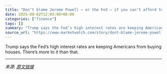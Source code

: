 ```yaml
---
title: "Don’t blame Jerome Powell — or the Fed — if you can’t afford to buy a house right now"
date: 2025-08-02T12:03:00+08:00
categories: ["finance"]
tags: []
summary: "Trump says the Fed’s high interest rates are keeping Americans from buying houses. There’s more to it than that."
source_url: "https://www.marketwatch.com/story/dont-blame-jerome-powell-or-the-fed-if-you-cant-afford-to-buy-a-house-right-now-92b04c0f?mod=mw_rss_topstories"
---
```


Trump says the Fed’s high interest rates are keeping Americans from buying houses. There’s more to it than that.

---

*来源: [原文链接](https://www.marketwatch.com/story/dont-blame-jerome-powell-or-the-fed-if-you-cant-afford-to-buy-a-house-right-now-92b04c0f?mod=mw_rss_topstories)*
